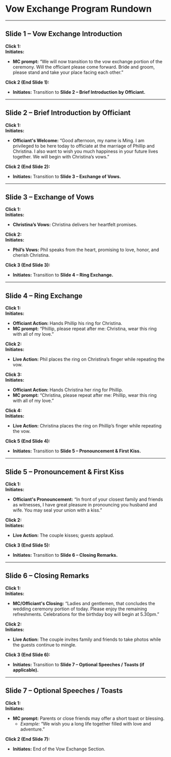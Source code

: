 # Vow Exchange Program Rundown

---

## Slide 1 – Vow Exchange Introduction

**Click 1:**  
**Initiates:**  
- **MC prompt:** “We will now transition to the vow exchange portion of the ceremony. Will the officiant please come forward. Bride and groom, please stand and take your place facing each other.”

**Click 2 (End Slide 1):**  
- **Initiates:** Transition to **Slide 2 – Brief Introduction by Officiant.**

---

## Slide 2 – Brief Introduction by Officiant

**Click 1:**  
**Initiates:**  
- **Officiant's Welcome:** “Good afternoon, my name is Ming. I am privileged to be here today to officiate at the marriage of Phillip and Christina. I also want to wish you much happiness in your future lives together. We will begin with Christina’s vows.”

**Click 2 (End Slide 2):**  
- **Initiates:** Transition to **Slide 3 – Exchange of Vows.**

---

## Slide 3 – Exchange of Vows

**Click 1:**  
**Initiates:**  
- **Christina’s Vows:** Christina delivers her heartfelt promises.

**Click 2:**  
**Initiates:**  
- **Phil’s Vows:** Phil speaks from the heart, promising to love, honor, and cherish Christina.

**Click 3 (End Slide 3):**  
- **Initiates:** Transition to **Slide 4 – Ring Exchange.**

---

## Slide 4 – Ring Exchange

**Click 1:**  
**Initiates:**  
- **Officiant Action:** Hands Phillip his ring for Christina.  
- **MC prompt:** “Phillip, please repeat after me: Christina, wear this ring with all of my love.”

**Click 2:**  
**Initiates:**  
- **Live Action:** Phil places the ring on Christina’s finger while repeating the vow.

**Click 3:**  
**Initiates:**  
- **Officiant Action:** Hands Christina her ring for Phillip.  
- **MC prompt:** “Christina, please repeat after me: Phillip, wear this ring with all of my love.”

**Click 4:**  
**Initiates:**  
- **Live Action:** Christina places the ring on Phillip’s finger while repeating the vow.

**Click 5 (End Slide 4):**  
- **Initiates:** Transition to **Slide 5 – Pronouncement & First Kiss.**

---

## Slide 5 – Pronouncement & First Kiss

**Click 1:**  
**Initiates:**  
- **Officiant's Pronouncement:** “In front of your closest family and friends as witnesses, I have great pleasure in pronouncing you husband and wife. You may seal your union with a kiss.”

**Click 2:**  
**Initiates:**  
- **Live Action:** The couple kisses; guests applaud.

**Click 3 (End Slide 5):**  
- **Initiates:** Transition to **Slide 6 – Closing Remarks.**

---

## Slide 6 – Closing Remarks

**Click 1:**  
**Initiates:**  
- **MC/Officiant's Closing:** “Ladies and gentlemen, that concludes the wedding ceremony portion of today. Please enjoy the remaining refreshments. Celebrations for the birthday boy will begin at 5.30pm.”

**Click 2:**  
**Initiates:**  
- **Live Action:** The couple invites family and friends to take photos while the guests continue to mingle.

**Click 3 (End Slide 6):**  
- **Initiates:** Transition to **Slide 7 – Optional Speeches / Toasts (if applicable).**

---

## Slide 7 – Optional Speeches / Toasts

**Click 1:**  
**Initiates:**  
- **MC prompt:** Parents or close friends may offer a short toast or blessing.  
  - *Example:* “We wish you a long life together filled with love and adventure.”

**Click 2 (End Slide 7):**  
- **Initiates:** End of the Vow Exchange Section.
